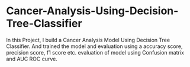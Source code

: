 # Cancer-Analysis-Using-Decision-Tree-Classifier
In this Project, I build a Cancer Analysis Model Using Decision Tree Classifier. And trained the model and evaluation using a accuracy score, precision score, f1 score etc. evaluation of model using Confusion matrix and AUC ROC curve.
